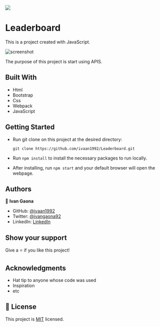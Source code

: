 ![](https://img.shields.io/badge/Microverse-blueviolet)
# Leaderboard

This is a project created with JavaScript.  

![screenshot](https://user-images.githubusercontent.com/73128809/146416418-8d3742fb-456d-4720-8f7f-b0add7ced37a.png)

The purpose of this project is start using APIS. 
## Built With

- Html
- Bootstrap
- Css
- Webpack
- JavaScript

## Getting Started 

- Run git clone on this project at the desired directory:
     ```
    git clone https://github.com/ivaan1992/Leaderboard.git
     ```
- Run `npm install` to install the necessary packages to run locally.

- After installing, run `npm start` and your default browser will open the webpage. 

## Authors

👤 **Ivan Gaona**


- GitHub: [@ivaan1992](https://github.com/ivaan1992)
- Twitter: [@ivangaona92](https://twitter.com/ivangaona92)
- LinkedIn: [LinkedIn](https://www.linkedin.com/in/ivan-linares-gaona/)

## Show your support

Give a ⭐️ if you like this project!

## Acknowledgments

- Hat tip to anyone whose code was used
- Inspiration
- etc

## 📝 License

This project is [MIT](./MIT.md) licensed.
